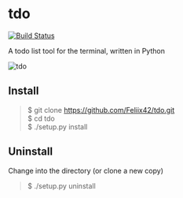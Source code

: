 # tdo

[![Build Status](https://travis-ci.org/tdolist/tdo.svg)](https://travis-ci.org/Feliix42/tdo)


A todo list tool for the terminal, written in Python

![tdo](https://cloud.githubusercontent.com/assets/6068259/11023461/b922d256-8679-11e5-8d27-299fa328763f.gif)

## Install
>$ git clone https://github.com/Feliix42/tdo.git  
$ cd tdo  
$ ./setup.py install

## Uninstall

Change into the directory (or clone a new copy)

>$ ./setup.py uninstall
